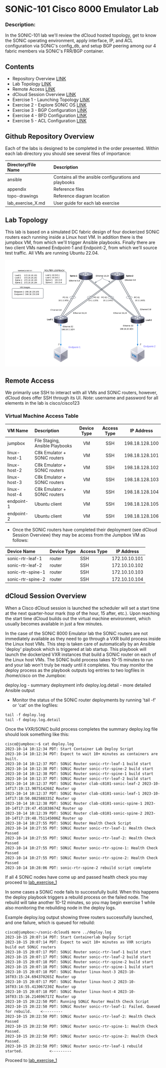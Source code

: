 # SONiC-101 Cisco 8000 Emulator Lab

### Description: 

In the SONIC-101 lab we'll review the dCloud hosted topology, get to know the SONiC operating environment, apply interface, IP, and ACL configuration via SONiC's config_db, and setup BGP peering among our 4 fabric members via SONiC's FRR/BGP container.

## Contents
* Repository Overview [LINK](#git-repository-overview)
* Lab Topology [LINK](#lab-topology)
* Remote Access [LINK](#remote-access)
* dCloud Session Overview [LINK](#dcloud-session-overview)
* Exercise 1 - Launching Topology [LINK](lab_exercise_1.md)
* Exercise 2 - Explore SONiC OS [LINK](lab_exercise_2.md)
* Exercise 3 - BGP Configuration [LINK](lab_exercise_3.md)
* Exercise 4 - BFD Configuration [LINK](lab_exercise_4.md)
* Exercise 5 - ACL Configuration [LINK](lab_exercise_5.md)

## Github Repository Overview
Each of the labs is designed to be completed in the order presented. Within each lab directory you should see several files of importance:

| Directory/File Name      | Description                                                   |
|:-------------------------|:--------------------------------------------------------------|
| ansible                  | Contains all the ansible configurations and playbooks         |
| appendix                 | Reference files                                               |
| topo-drawings            | Reference diagram location                                    |
| lab_exercise_X.md        | User guide for each lab exercise                              |


## Lab Topology

This lab is based on a simulated DC fabric design of four dockerized SONiC routers each running inside a Linux host VM. In addition there is the jumpbox VM, from which we'll trigger Ansible playbooks. Finally there are two client VMs named Endpoint-1 and Endpoint-2, from which we'll source test traffic. All VMs are running Ubuntu 22.04.

![Lab Topology](topo-drawings/sonic-101-topology.png)

## Remote Access
We primarily use SSH to interact with all VMs and SONiC routers, however, dCloud does offer SSH through its UI.
*Note*: username and password for all elements in the lab is cisco/cisco123

### Virtual Machine Access Table
| VM Name        | Description                    | Device Type | Access Type |   IP Address    |
|:---------------|:-------------------------------|:-----------:|:-----------:|:---------------:|
| jumpbox        | File Staging, Ansible Playbooks| VM          | SSH         | 198.18.128.100  |
| linux-host-1   | C8k Emulator + SONiC routers   | VM          | SSH         | 198.18.128.101  |
| linux-host-2   | C8k Emulator + SONiC routers   | VM          | SSH         | 198.18.128.102  |
| linux-host-3   | C8k Emulator + SONiC routers   | VM          | SSH         | 198.18.128.103  |
| linux-host-4   | C8k Emulator + SONiC routers   | VM          | SSH         | 198.18.128.104  |
| endpoint-1     | Ubuntu client                  | VM          | SSH         | 198.18.128.105  |
| endpoint-2     | Ubuntu client                  | VM          | SSH         | 198.18.128.106  |


* Once the SONiC routers have completed their deployment (see dCloud Session Overview) they may be access from the Jumpbox VM as follows:

| Device Name       | Device Type | Access Type |   IP Address    |                                           
|:------------------|:------------|:------------|:---------------:|                          
| sonic-rtr-leaf-1  | router      | SSH         | 172.10.10.101   |
| sonic-rtr-leaf-2  | router      | SSH         | 172.10.10.102   |
| sonic-rtr-spine-1 | router      | SSH         | 172.10.10.103   |
| sonic-rtr-spine-2 | router      | SSH         | 172.10.10.104   |

## dCloud Session Overview
When a Cisco dCloud session is launched the scheduler will set a start time at the next quarter-hour mark (top of the hour, 15 after, etc.). Upon reaching the start time dCloud builds out the virtual machine environment, which usually becomes available in just a few minutes.  

In the case of the SONiC 8000 Emulator lab the SONiC routers are not immediately available as they need to go through a VXR build process inside the Linux host VMs. This step is taken care of automatically by an Ansible 'deploy' playbook which is triggered at lab startup. This playbook will launch the dockerized VXR instances that build a SONiC router on each of the Linux host VMs. The SONiC build process takes 10-15 minutes to run and your lab won't truly be ready until it completes. You may monitor the deploy process as the playbook outputs log entries to two logfiles in /home/cisco on the Jumpbox:

deploy.log - summary deployment info
deploy.log.detail - more detailed Ansible output

* Monitor the status of the SONiC router deployments by running 'tail -f' or 'cat' on the logfiles:
```
tail -f deploy.log
tail -f deploy.log.detail
```

Once the  VXR/SONiC build process completes the summary deploy.log file should look something like this:

```
cisco@jumpbox:~$ cat deploy.log
2023-10-14 10:12:34 PDT: Start Container Lab Deploy Script
2023-10-14 10:12:34 PDT: Expect to wait 10+ minutes as containers are built.
2023-10-14 10:12:37 PDT: SONiC Router sonic-rtr-leaf-1 build start 
2023-10-14 10:12:38 PDT: SONiC Router sonic-rtr-spine-2 build start 
2023-10-14 10:12:38 PDT: SONiC Router sonic-rtr-spine-1 build start 
2023-10-14 10:12:37 PDT: SONiC Router sonic-rtr-leaf-2 build start 
2023-10-14 10:12:37 PDT: SONiC Router clab-c8101-sonic-leaf-2 2023-10-14T17:19:13.907514268Z Router up
2023-10-14 10:12:37 PDT: SONiC Router clab-c8101-sonic-leaf-1 2023-10-14T17:18:50.082588335Z Router up
2023-10-14 10:12:38 PDT: SONiC Router clab-c8101-sonic-spine-1 2023-10-14T17:19:47.451838674Z Router up
2023-10-14 10:12:39 PDT: SONiC Router clab-c8101-sonic-spine-2 2023-10-14T17:19:48.751145006Z Router up
2023-10-14 10:27:55 PDT: SONiC Router Health Check Script
2023-10-14 10:27:55 PDT: SONiC Router sonic-rtr-leaf-1: Health Check Passed
2023-10-14 10:27:55 PDT: SONiC Router sonic-rtr-leaf-2: Health Check Passed
2023-10-14 10:27:55 PDT: SONiC Router sonic-rtr-spine-1: Health Check Passed
2023-10-14 10:27:55 PDT: SONiC Router sonic-rtr-spine-2: Health Check Passed
2023-10-14 10:28:06 PDT: sonic-rtr-spine-2 rebuild script complete
```
If all 4 SONiC nodes have come up and passed health check you may proceed to [lab_exercise_1](lab_exercise_1.md)

In some cases a SONiC node fails to successfully build. When this happens the deploy playbook triggers a rebuild process on the failed node. The rebuild will take another 10-12 minutes, so you may begin exercise 1 while also monitoring the rebuilding node in the deploy logs.

Example deploy.log output showing three routers successfully launched, and one failure, which is queued for rebuild:
```
cisco@jumpbox:~/sonic-dcloud$ more ../deploy.log
2023-10-15 20:07:14 PDT: Start Containerlab Deploy Script
2023-10-15 20:07:14 PDT: Expect to wait 10+ minutes as VXR scripts build out SONiC routers
2023-10-15 20:07:17 PDT: SONiC Router sonic-rtr-leaf-1 build start 
2023-10-15 20:07:17 PDT: SONiC Router sonic-rtr-leaf-2 build start 
2023-10-15 20:07:18 PDT: SONiC Router sonic-rtr-spine-2 build start 
2023-10-15 20:07:18 PDT: SONiC Router sonic-rtr-spine-1 build start 
2023-10-15 20:07:18 PDT: SONiC Router linux-host-3 2023-10-16T03:15:24.694370265Z Router up
2023-10-15 20:07:17 PDT: SONiC Router linux-host-2 2023-10-16T03:14:55.413067230Z Router up
2023-10-15 20:07:18 PDT: SONiC Router linux-host-4 2023-10-16T03:15:16.214696717Z Router up
2023-10-15 20:22:50 PDT: Running SONiC Router Health Check Script
2023-10-15 20:22:50 PDT: SONiC Router sonic-rtr-leaf-1: Failed. Queued for rebuild.    <---------
2023-10-15 20:22:50 PDT: SONiC Router sonic-rtr-leaf-2: Health Check Passed
2023-10-15 20:22:50 PDT: SONiC Router sonic-rtr-spine-1: Health Check Passed.
2023-10-15 20:22:50 PDT: SONiC Router sonic-rtr-spine-2: Health Check Passed.
2023-10-15 20:22:58 PDT: SONiC Router sonic-rtr-leaf-1 rebuild started.            <---------
```



Proceed to [lab_exercise_1](lab_exercise_1.md)